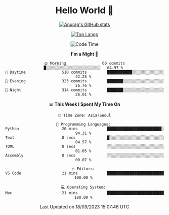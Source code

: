 <div align="center">

# Hello World 👋

[![Anurag's GitHub stats](https://github-readme-stats.vercel.app/api?username=taeho0888&show_icons=true&theme=dracula)](https://github.com/anuraghazra/github-readme-stats)

[![Top Langs](https://github-readme-stats.vercel.app/api/top-langs/?username=taeho0888&theme=dracula)](https://github.com/anuraghazra/github-readme-stats)
<!--
**taeho0888/taeho0888** is a ✨ _special_ ✨ repository because its `README.md` (this file) appears on your GitHub profile.

<!--START_SECTION:waka-->
![Code Time](http://img.shields.io/badge/Code%20Time-245%20hrs%2052%20mins-blue)

**I'm a Night 🦉** 

```text
🌞 Morning                60 commits          █░░░░░░░░░░░░░░░░░░░░░░░░   04.97 % 
🌆 Daytime                510 commits         ███████████░░░░░░░░░░░░░░   42.25 % 
🌃 Evening                323 commits         ███████░░░░░░░░░░░░░░░░░░   26.76 % 
🌙 Night                  314 commits         ███████░░░░░░░░░░░░░░░░░░   26.01 % 
```


📊 **This Week I Spent My Time On** 

```text
🕑︎ Time Zone: Asia/Seoul

💬 Programming Languages: 
Python                   20 mins             ████████████████████████░   94.31 % 
Text                     0 secs              █░░░░░░░░░░░░░░░░░░░░░░░░   04.57 % 
TOML                     0 secs              ░░░░░░░░░░░░░░░░░░░░░░░░░   01.05 % 
Assembly                 0 secs              ░░░░░░░░░░░░░░░░░░░░░░░░░   00.07 % 

🔥 Editors: 
VS Code                  21 mins             █████████████████████████   100.00 % 

💻 Operating System: 
Mac                      21 mins             █████████████████████████   100.00 % 
```


 Last Updated on 18/09/2023 15:07:46 UTC
<!--END_SECTION:waka-->
</div>
